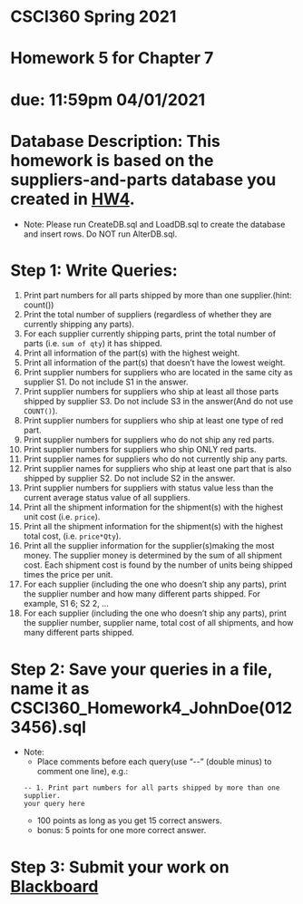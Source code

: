 # CSCI360 Spring 2021
# Homework 5 for Chapter 7
# due: 11:59pm 04/01/2021

# Database Description: This homework is based on the suppliers-and-parts database you created in [HW4](../Homework/HW4.md).
+ Note: Please run CreateDB.sql and LoadDB.sql to create the database and insert rows. Do NOT run AlterDB.sql.




# Step 1: Write Queries:
1. Print part numbers for all parts shipped by more than one supplier.(hint: count())<br>
2. Print the total number of suppliers (regardless of whether they are currently shipping any parts).<br>
3. For each supplier currently shipping parts, print the total number of parts (i.e. `sum of qty`) it has shipped.<br>
4. Print all information of the part(s) with the highest weight.<br>
5. Print all information of the part(s) that doesn’t have the lowest weight.<br>
6. Print supplier numbers for suppliers who are located in the same city as supplier S1. Do not include S1 in the answer.<br>
7. Print supplier numbers for suppliers who ship at least all those parts shipped by supplier S3. Do not include S3 in the answer(And do not use `COUNT()`).<br>
8. Print supplier numbers for suppliers who ship at least one type of red part.<br>
9. Print supplier numbers for suppliers who do not ship any red parts.<br>
10. Print supplier numbers for suppliers who ship ONLY red parts.<br>
11. Print supplier names for suppliers who do not currently ship any parts.<br>
12. Print supplier names for suppliers who ship at least one part that is also shipped by supplier S2. Do not include S2 in the answer.<br>
13. Print supplier numbers for suppliers with status value less than the current average status value of all suppliers.<br>
14. Print all the shipment information for the shipment(s) with the highest unit cost (i.e. `price`).<br>
15. Print all the shipment information for the shipment(s) with the highest total cost, (i.e. `price*Qty`).<br>
16. Print all the supplier information for the supplier(s)making the most money. The supplier money is determined by the sum of all shipment cost. Each shipment cost is found by the number of units being shipped times the price per unit.<br>
17. For each supplier (including the one who doesn’t ship any parts), print the supplier number and how many different parts shipped. For example, S1 6; S2 2, ...<br>
18. For each supplier (including the one who doesn’t ship any parts), print the supplier number, supplier name, total cost of all shipments, and how many different parts shipped.<br>
 
# Step 2: Save your queries in a file, name it as CSCI360_Homework4_JohnDoe(0123456).sql
+ Note: 
  - Place comments before each query(use “--” (double minus) to comment one line), e.g.:
  ~~~~
  -- 1. Print part numbers for all parts shipped by more than one supplier.
  your query here
  ~~~~
  - 100 points as long as you get 15 correct answers.
  - bonus: 5 points for one more correct answer.
# Step 3: Submit your work on [Blackboard](https://blackboard.sau.edu/webapps/login/)
